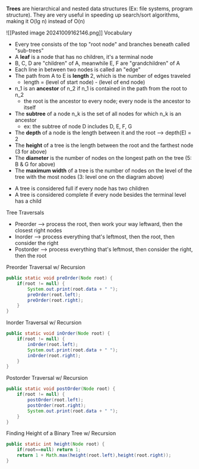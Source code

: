 **Trees** are hierarchical and nested data structures (Ex: file systems, program structure). They are very useful in speeding up search/sort algorithms, making it O(lg n) instead of O(n)

![[Pasted image 20241009162146.png]]
Vocabulary
- Every tree consists of the top "root node" and branches beneath called "sub-trees"
- A **leaf** is a node that has no children, it's a terminal node
- B, C, D are "children" of A, meanwhile E, F are "grandchildren" of A
- Each line in between two nodes is called an "edge"
- The path from A to E is **length** 2, which is the number of edges traveled
	- length = (level of start node) - (level of end node)
- n_1 is an **ancestor** of n_2 if n_1 is contained in the path from the root to n_2
	- the root is the ancestor to every node; every node is the ancestor to itself
- The **subtree** of a node n_k is the set of all nodes for which n_k is an ancestor
	- ex: the subtree of node D includes D, E, F, G
- The **depth** of a node is the length between it and the root --> depth(E) = 2
- The **height** of a tree is the length between the root and the farthest node (3 for above)
- The **diameter** is the number of nodes on the longest path on the tree (5: B & G for above)
- The **maximum width** of a tree is the number of nodes on the level of the tree with the most nodes (3: level one on the diagram above)
* A tree is considered full if every node has two children
* A tree is considered complete if every node besides the terminal level has a child

Tree Traversals
* Preorder --> process the root, then work your way leftward, then the closest right nodes
* Inorder --> process everything that's leftmost, then the root, then consider the right
* Postorder --> process everything that's leftmost, then consider the right, then the root



Preorder Traversal w/ Recursion
```java
public static void preOrder(Node root) {
	if(root != null) {
		System.out.print(root.data + " ");
		preOrder(root.left);
		preOrder(root.right);
	}
}
```
Inorder Traversal w/ Recursion
```java
public static void inOrder(Node root) {
	if(root != null) {
		inOrder(root.left);
		System.out.print(root.data + " ");
		inOrder(root.right);
	}
}
```
Postorder Traversal w/ Recursion
```java
public static void postOrder(Node root) {
	if(root != null) {
		postOrder(root.left);
		postOrder(root.right);
		System.out.print(root.data + " ");
	}
}
```
Finding Height of a Binary Tree w/ Recursion
```java
public static int height(Node root) {
	if(root==null) return 1;
	return 1 + Math.max(height(root.left),height(root.right));
}
```
